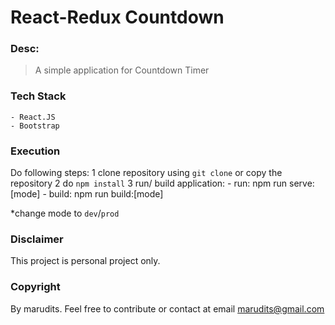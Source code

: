 # React-Redux Countdown

### Desc:

> A simple application for Countdown Timer

### Tech Stack
	- React.JS
	- Bootstrap

### Execution
  Do following steps:
  1 clone repository using `git clone` or copy the repository
  2 do `npm install`
  3 run/ build application:
    - run: npm run serve:[mode]
    - build: npm run build:[mode]
  
  *change mode to `dev`/`prod`

### Disclaimer
  This project is personal project only.

### Copyright
By marudits. Feel free to contribute or contact at email marudits@gmail.com